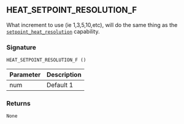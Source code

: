 ## HEAT\_SETPOINT\_RESOLUTION\_F

What increment to use (ie 1,3,5,10,etc), will do the same thing as the [`setpoint_heat_resolution`][1] capability.


### Signature

`HEAT_SETPOINT_RESOLUTION_F ()`


| Parameter | Description |
| --- | --- |
| num | Default 1 |


### Returns

`None`

[1]:	https://snap-one.github.io/docs-driverworks-proxyprotocol/#thermostat-capabilities
